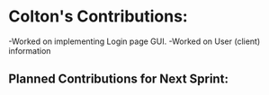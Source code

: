 # Colton's Contributions:
-Worked on implementing Login page GUI.
-Worked on User (client) information
## Planned Contributions for Next Sprint:
